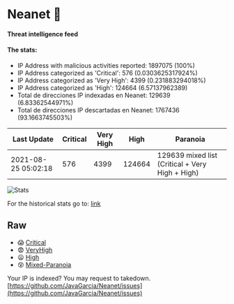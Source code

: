 # Neanet :hocho:
#### Threat intelligence feed
#### The stats:

- IP Address with malicious activities reported: 1897075 (100%)
- IP Address categorized as 'Critical':  576 (0.0303625317924%)
- IP Address categorized as 'Very High':  4399 (0.231883294018%)
- IP Address categorized as 'High':  124664 (6.57137962389)
- Total de direcciones IP indexadas en Neanet:  129639 (6.83362544971%)
- Total de direcciones IP descartadas en Neanet:  1767436 (93.1663745503%)

| Last Update | Critical | Very High | High | Paranoia |
| --- | --- | --- | --- | --- |
| 2021-08-25 05:02:18 | 576 | 4399 | 124664 | 129639 mixed list (Critical + Very High + High)|

![Stats](https://docs.google.com/spreadsheets/d/e/2PACX-1vSnaNMIXVabIpDJjufMlzH7poXnshF3mgd8Is1g9ytUEzVsP5my4Trn8f-xkoLLQ38xpL3HtmUexLo6/pubchart?oid=501124687&format=image)

For the historical stats go to: [link](/stats.csv)
## Raw
- :scream: [Critical](https://raw.githubusercontent.com/JavaGarcia/Neanet/master/blacklists/neanet_critical.txt)
- :fearful: [VeryHigh](https://raw.githubusercontent.com/JavaGarcia/Neanet/master/blacklists/neanet_veryHigh.txtt)
- :frowning: [High](https://raw.githubusercontent.com/JavaGarcia/Neanet/master/blacklists/neanet_high.txt)
- :dizzy_face: [Mixed-Paranoia](https://raw.githubusercontent.com/JavaGarcia/Neanet/master/blacklists/neanet_all.txt)


Your IP is indexed? You may request to takedown. [https://github.com/JavaGarcia/Neanet/issues](https://github.com/JavaGarcia/Neanet/issues)











































































































































































































































































































































































































































































































































































































































































































































































































































































































































































































































































































































































































































































































































































































































































































































































































































































































































































































































































































































































































































































































































































































































































































































































































































































































































































































































































































































































































































































































































































































































































































































































































































































































































































































































































































































































































































































































































































































































































































































































































































































































































































































































































































































































































































































































































































































































































































































































































































































































































































































































































































































































































































































































































































































































































































































































































































































































































































































































































































































































































































































































































































































































































































































































































































































































































































































































































































































































































































































































































































































































































































































































































































































































































































































































































































































































































































































































































































































































































































































































































































































































































































































































































































































































































































































































